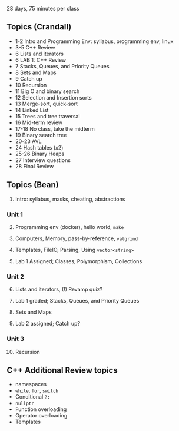 28 days, 75 minutes per class

## Topics (Crandall)
- 1-2 Intro and Programming Env: syllabus, programming env, linux
- 3-5 C++ Review    
- 6 Lists and iterators 
- 6 LAB 1: C++ Review
- 7 Stacks, Queues, and Priority Queues
- 8 Sets and Maps
- 9 Catch up
- 10 Recursion
- 11 Big O and binary search
- 12 Selection and Insertion sorts
- 13 Merge-sort, quick-sort
- 14 Linked List
- 15 Trees and tree traversal
- 16 Mid-term review
- 17-18 No class, take the midterm
- 19 Binary search tree
- 20-23 AVL
- 24 Hash tables (x2)
- 25-26 Binary Heaps
- 27 Interview questions
- 28 Final Review

## Topics (Bean)
1. Intro: syllabus, masks, cheating, abstractions
### Unit 1
2. Programming env (docker), hello world, `make`

3. Computers, Memory, pass-by-reference, `valgrind`
4. Templates, FileIO, Parsing, Using `vector<string>`

5. Lab 1 Assigned; Classes, Polymorphism, Collections
### Unit 2
6. Lists and iterators, (!) Revamp quiz?

7. Lab 1 graded; Stacks, Queues, and Priority Queues
8. Sets and Maps

9. Lab 2 assigned; Catch up?
### Unit 3
10. Recursion


## C++ Additional Review topics
- namespaces
- `while`, `for`, `switch`
- Conditional `?:`
- `nullptr`
- Function overloading
- Operator overloading
- Templates

